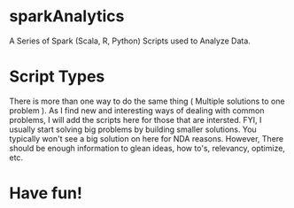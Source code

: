 # sparkAnalytics
A Series of Spark (Scala, R, Python) Scripts used to Analyze Data.
# Script Types
There is more than one way to do the same thing ( Multiple solutions to one problem ).
As I find new and interesting ways of dealing with common problems, I will add the scripts
here for those that are intersted.  FYI, I usually start solving big problems by building
smaller solutions. You typically won't see a big solution on here for NDA reasons. However,
There should be enough information to glean ideas, how to's, relevancy, optimize, etc.
# Have fun!
